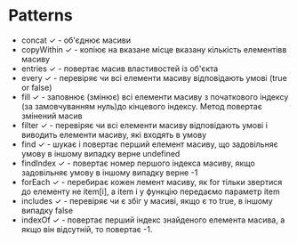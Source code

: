 # Patterns

* concat       ✓ - об'єднює масиви
* copyWithin   ✓ - копіює на вказане місце вказану кількість елементівв масиву
* entries      ✓ - повертає масив властивостей із об'єкта
* every        ✓ - перевіряє чи всі елементи масиву відповідають умові (true or false)
* fill         ✓ - заповнює (змінює) всі елементи масиву з початкового індексу (за замовчуванням нуль)до кінцевого індексу.
                    Метод повертає змінений масив
* filter       ✓ - перевіряє чи всі елементи масиву відповідають умові і виводить елементи масиву, які входять в умову
* find         ✓ - шукає і повертає перший елемент масиву, що задовільняє умову в іншому випадку верне undefined
* findIndex    ✓ - повертає номер першого індекса масиву, якщо задовільняє умову в іншому випадку верне -1
* forEach      ✓ - перебирає кожен лемент масиву, як for тільки звертися до елементу не item[i], а item i у функцію передаємо параметр item
* includes     ✓ - перевіряє чи є збіг у масиві, якщо є то true, в іншому випадку false
* indexOf      ✓ -  повертає перший індекс знайденого елемента масива, а якщо він відсутній, то повертає -1.
